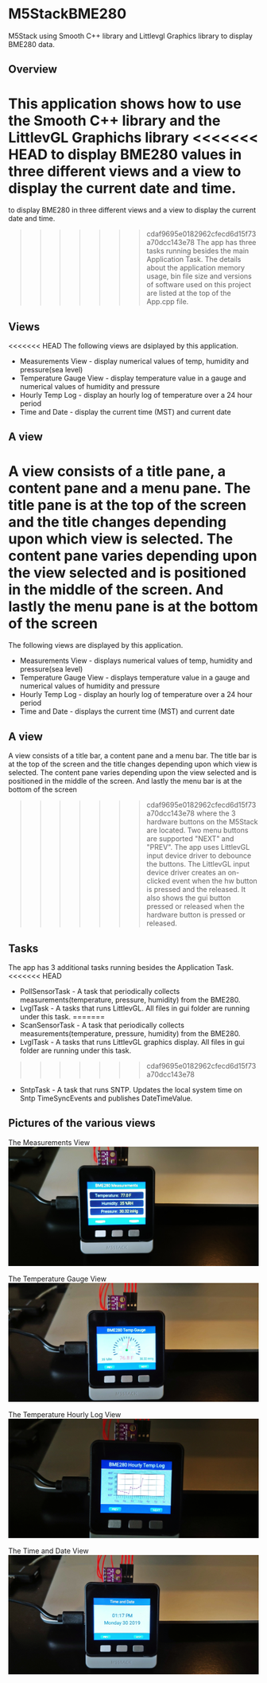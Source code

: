 # M5StackBME280
M5Stack using Smooth C++ library and Littlevgl Graphics library to display BME280 data.

## Overview
This application shows how to use the Smooth C++ library and the LittlevGL Graphichs library
<<<<<<< HEAD
to display BME280 values in three different views and a view to display the current date and time. 
=======
to display BME280 in three different views and a view to display the current date and time. 
>>>>>>> cdaf9695e0182962cfecd6d15f73a70dcc143e78
The app has three tasks running besides the main Application Task.  The details about the
application memory usage, bin file size and versions of software used on this project are
listed at the top of the App.cpp file.

## Views
<<<<<<< HEAD
The following views are dsiplayed by this application.
- Measurements View - display numerical values of temp, humidity and pressure(sea level)
- Temperature Gauge View - display temperature value in a gauge and numerical values of humidity and pressure
- Hourly Temp Log - display an hourly log of temperature over a 24 hour period
- Time and Date - display the current time (MST) and current date

## A view
A view consists of a title pane, a content pane and a menu pane.  The title pane is at the top of the screen
and the title changes depending upon which view is selected.  The content pane varies depending upon the view 
selected and is positioned in the middle of the screen.  And lastly the menu pane is at the bottom of the screen
=======
The following views are displayed by this application.
- Measurements View - displays numerical values of temp, humidity and pressure(sea level)
- Temperature Gauge View - displays temperature value in a gauge and numerical values of humidity and pressure
- Hourly Temp Log - display an hourly log of temperature over a 24 hour period
- Time and Date - displays the current time (MST) and current date

## A view
A view consists of a title bar, a content pane and a menu bar.  The title bar is at the top of the screen
and the title changes depending upon which view is selected.  The content pane varies depending upon the view 
selected and is positioned in the middle of the screen.  And lastly the menu bar is at the bottom of the screen
>>>>>>> cdaf9695e0182962cfecd6d15f73a70dcc143e78
where the 3 hardware buttons on the M5Stack are located.  Two menu buttons are supported "NEXT" and "PREV".
The app uses LittlevGL input device driver to debounce the buttons.  The LittlevGL input device driver creates an
on-clicked event when the hw button is pressed and the released.  It also shows the gui button pressed or released
when the hardware button is pressed or released.

## Tasks
The app has 3 additional tasks running besides the Application Task. 
<<<<<<< HEAD
- PollSensorTask - A task that periodically collects measurements(temperature, pressure, humidity) from the BME280.
- LvglTask - A tasks that runs LittlevGL.  All files in gui folder are running under this task.
=======
- ScanSensorTask - A task that periodically collects measurements(temperature, pressure, humidity) from the BME280.
- LvglTask - A tasks that runs LittlevGL graphics display.  All files in gui folder are running under this task.
>>>>>>> cdaf9695e0182962cfecd6d15f73a70dcc143e78
- SntpTask - A task that runs SNTP.  Updates the local system time on Sntp TimeSyncEvents and publishes DateTimeValue.

## Pictures of the various views
The Measurements View
![Measurement view](photos/measurements_view.jpg)

The Temperature Gauge View
![Temperature Gauge View](photos/temp_gauge_view.jpg)

The Temperature Hourly Log View
![Temperature Hourly Log](photos/temp_hourly_log_view.jpg)

The Time and Date View
![Time and Date View](photos/time_and_date_view.jpg)

